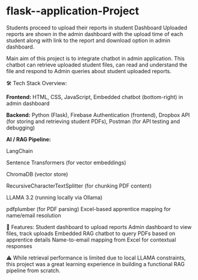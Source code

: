 # flask--application-Project

Students proceed to upload their reports in student Dashboard
Uploaded reports are shown in the admin dashboard with the upload time of each student along with link to the report and download option in admin dashboard.

Main aim of this project is to integrate chatbot in admin application. This chatbot can retrieve uploaded student files, can read and understand the file and respond to Admin queries about student uploaded reports.

🛠️ Tech Stack Overview:

**Frontend:**
HTML, CSS, JavaScript,
Embedded chatbot (bottom-right) in admin dashboard


**Backend:**
Python (Flask),
Firebase Authentication (frontend),
Dropbox API (for storing and retrieving student PDFs),
Postman (for API testing and debugging)


**AI / RAG Pipeline:**

LangChain

Sentence Transformers (for vector embeddings)

ChromaDB (vector store)

RecursiveCharacterTextSplitter (for chunking PDF content)

LLAMA 3.2 (running locally via Ollama)

pdfplumber (for PDF parsing) 
Excel-based apprentice mapping for name/email resolution


📌 Features:
Student dashboard to upload reports
Admin dashboard to view files, track uploads
Embedded RAG chatbot to query PDFs based on apprentice details
Name-to-email mapping from Excel for contextual responses

⚠️ While retrieval performance is limited due to local LLAMA constraints, this project was a great learning experience in building a functional RAG pipeline from scratch.
